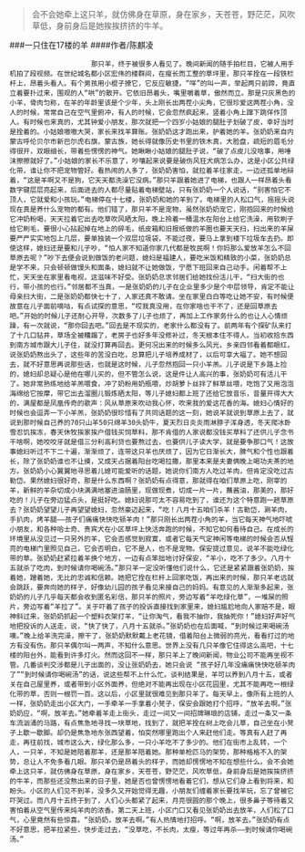 > 会不会她牵上这只羊，就仿佛身在草原，身在家乡，天苍苍，野茫茫，风吹草低，身前身后是她挨挨挤挤的牛羊。

###一只住在17楼的羊
####作者/陈麒凌

						那只羊，终于被很多人看见了。晚间新闻的随手拍栏目，它被人用手机拍了段视频。在世纪城名都小区宏伟的楼群间，在瘦长而工整的草坪里，那只羊拴在一段铁栏杆上，昂着头看人。有个男孩用小棍子撩它，它反应敏捷，“咩”的叫一声，举起两只前蹄，竟直立着要扑过来，围观的人“哄”的散开。它依旧昂着头，嘴里嚼着草，傲然而立。那是只灰黑色的小羊，骨肉匀称，在羊的年龄里该是个少年，头上刚长出两茬小尖角，它很珍爱这两茬小角，没人的时候，常常自己在空气里俯冲，有人的时候，它会忽然疯起来，竖着小角上蹿下跳佯作顶人。有时候也来真的，尤其钟爱小朋友，那次就把一个四岁小姑娘的腿肚子划破了皮，幸好当时是拴着的。小姑娘嗷嗷大哭，家长来找羊算账。张奶奶这才跑出来，护着她的羊。张奶奶来自内蒙古呼伦贝尔市新巴尔虎右旗，蒙古族，她长得就像历史书里的铁木真，大脸盘，疏短的眉毛分得很开，双眼细长，带着些愣愣的神气。她瞅瞅小姑娘的腿肚子说，“破了点皮儿没啥事，用唾沫擦擦就好了。”小姑娘的家长不乐意了，吵嚷起来说要是破伤风狂犬病怎么办，这是小区公共绿化带，谁让你不把宠物管好。看热闹的人多了，张奶奶害怕，就拉着羊往家走，一边还孤单地辩着，“这是羊啊又不是狗，它天天都洗澡它没病。”那只羊跟着她进了电梯，也跟人一样昂着头看数字键层层亮起来，后面进去的人都尽量贴着电梯壁站，只有张奶奶一个人说话，“别害怕它不顶人，它就爱和小孩玩。”电梯停在十七楼，张奶奶和她的羊到了。电梯里的人松口气，摇摇头说现在真是养什么宠物的都有。他们错了，那只羊不是宠物，虽然张奶奶宠它，刚抱回来的时候给它冲奶粉喝，天天拉着它出去吃草吹风晒太阳，晚上拎着一桶温水在阳台上给它洗澡，用软刷子给它刷毛，要很小心拈起掉在地上的碎毛，纸皮箱和旧报纸做的羊圈也要天天扫，扫出来的羊屎要严严实实地包上几层，要单独装一个双层垃圾袋，不能过夜，要马上拿到楼下垃圾车去扔。即使这样，媳妇还是要和儿子吵，“怕人家不知道你家几代都是牧民啊！你妈那么爱放羊怎么不回草原去呢？”吵下去便会说到做饭的老问题，媳妇是福建人，要吃米饭和精致的小菜，张奶奶总是学不来，只会顿顿做馒头和面条，媳妇就不让她做饭，宁愿下班回来自己动手。闲着帮不上忙，天天坐在家里看电视，这滋味不好受。张奶奶总求邻居们给她找份活儿干，“扫大街的也行，带小孩的也行。”邻居都不当真，一是张奶奶的儿子在企业里多少是个中层领导，肯定不能让母亲扫大街，二是张奶奶都快七十了，人家还真不敢请。坐在家里白白等吃让她不安，有时候便故意在儿子面前嘀咕，有点试探的意思，“哎我真没用，在你家啥也干不了，还是回草原去吧。”开始的时候儿子还耐心开导，次数多了儿子也烦了，再加上工作家务什么的也让人心情烦躁，有一次就说，“那你回去吧。”回去是不现实的，老家什么都没有了。前两年有个探矿队来打了十几口钻井，草场全被糟蹋了，老房子也好多年没修补过，冬天根本住不得人。当初收拾东西到南方城市跟大儿子住，就没打算再回去。更何况出来的时候多么风光，乡亲四邻看着都眼红，说张奶奶熬出头了，这些年的苦没白吃，总算把儿子培养成材了，以后可享大福了。她不想回去，就不好意思再说那些话，也就是这时候，儿子忽然抱回一只小羊羔。儿子说是下乡路上捡的，媳妇却总疑心是他在哪儿买的，但不管怎么说，这是件让人高兴的事，张奶奶可有活儿干了。她非常熟练地给羊羔喂食，冲了奶粉用奶瓶喂，炒胡萝卜丝拌了鲜草丝喂，吃饱了又用泡泡海绵给它按摩，带它出去溜圈儿锻炼晒太阳，等儿子媳妇都上班了还给它放音乐，音量开得大大的，满屋都是凤凰传奇的歌声：风从草原来吹动我心怀，吹来我的爱这花香的海。媳妇心情好的时候也会逗弄一下小羊羔，张奶奶很珍惜有了共同话题的这一刻，她说羊就说到草原上去了，就说到那时候自己养的70只山羊50只绵羊30头奶牛，夏天烈日炎炎雨淋脖子浑身透，冬天爬冰卧雪忍饥挨冻，春天休牧挨家挨户借钱买饲草料，那不肯借的人家说都没钱买草料了还供儿子念书干啥啊，她咬咬牙就是借三分利高利贷也要熬过去，也要供儿子读大学，就是要争那口气！这故事媳妇听过不下二十遍，渐渐烦了，连带这只羊也厌烦了，因为它日渐长大，脾气和个性也跟着长，除了张奶奶谁也不让摸，又成天占据着阳台吃喝拉撒，那里本来是夫妻俩晚上喝功夫茶的地方。张奶奶小心翼翼地寻思着儿媳可能爱听的话题，她说你们南方人吃过羊肉，但肯定没吃过古勒岱。果然媳妇很好奇，那是什么东西啊？张奶奶有点得意，那就得在咱们草原上吃，刚宰的羊，新鲜的羊杂切成小块满满地塞进油肠里，现做现煮，切成一片一片，蘸酱油，那美的，那好吃的！儿子在旁边猛点头，是挺好吃。媳妇说那可太不容易吃到了，谁还为这个特意跑一趟草原去？张奶奶望望儿子再望望媳妇，忽然豪迈起来，“吃！八月十五咱们杀羊！古勒岱，涮羊肉，手扒肉，烤羊腿——孩子们痛痛快快吃顿羊肉！”那只刚长出两茬小角的羊，当它每天神气地吓唬小朋友，和各种哈士奇、贵宾犬在小区草坪上快活奔跑的时候，不知它如何看待自己。在成长的环境里从没见过一只另外的羊，它会否感觉到寂寞，或者它每天气定神闲等电梯的时候会否从锃亮的电梯门里照见自己，它会否明白，它不是人，也不是宠物。保安提过意见，说羊不能吃绿化带的草。张奶奶赶紧拉着羊换个地方，一边有点笨拙地讨好保安，“羊小，吃不了多少。八月十五就杀了吃肉，到时候请你喝碗汤。”那只羊一定没听懂他们说什么，它还是紧紧跟着张奶奶，挨着她，蹭着她，无比的忠诚和信赖。她把它拴在栏杆上回家吃饭，再出来的时候，那只羊老远就会跳跃，要奔向她的样子，好像幼儿园的孩子看见来接自己的妈妈。有意见的人渐渐多起来，张奶奶的儿子几乎每天都会收到匿名彩信，那只羊的照片，旁边写着“羊吃绿化草”，一堆屎的照片，旁边写着“羊拉了”。关于吓着了孩子的投诉直接找到家里来，媳妇尴尬地向人家赔不是，眼神斜过来，张奶奶抓起一个塑料衣架打羊，“让你淘气，看我不抽你，我抽死你！”媳妇好声好气地把投诉的人送走，说，“快了快了，八月十五就杀。”张奶奶也在后面喊，“到时候过来喝碗汤噢。”晚上给羊洗完澡，擦干了，张奶奶默默戴上老花镜，借着阳台上微弱的亮光，看看打过的地方有没有伤。那只羊偶尔叫一两声，不知什么意思。世界上没有几只羊像它住得这么高吧，十七楼的阳台外，能看到许多灯火。然而这回不一样，那只羊上了晚间新闻，物业公司不能再坐视不管。几番谈判交涉都是儿子出面的，没让张奶奶去，她只会说 “孩子好几年没痛痛快快吃顿羊肉了”“到时候请你喝碗汤”的话，说这些帮不上什么忙。谈判结果是，羊可以养到八月十五，或者关在自己屋里养，或者带到小区外面养，但绝对不能再出现在小区花园里，尤其不能再吃一根绿化带的草，否则一根罚一百。这以后，小区里就很难见到那只羊了。每天早上，像所有上班的人一样，张奶奶走出小区大门，一手牵羊一手拿着小凳子，保安会跟她打个招呼，“放羊去啊。”张奶奶应，“啊，放羊去。”她牵着羊走上街头，走过一间又一间招牌琳琅的店铺，走过一条又一条车流汹涌的马路，有点焦急地寻找一块草地，找到了，就把羊拴在树上吃会儿草，自己坐在小凳子上歇一歇脚。却仍是焦急地东张西望着，怕突然哪里跑出个人来赶他们走。等真有人赶了再走，再往前找，城市这么大，绿化那么多，一只小羊吃不了多少的。他们在街市上乱转，一个人，一只羊，不知是她陪着那羊，还是那羊陪着她。那种单枪匹马的架势，那种格格不入的架势，总让人不免多看几眼。那只羊仍是昂着头的样子，而她却愣愣地不知在想些什么。会不会她牵上这只羊，就仿佛身在草原，身在家乡，天苍苍，野茫茫，风吹草低，身前身后是她挨挨挤挤的牛羊，而那些还没熬出来的日子里，她是否也曾愣愣地看着它们，想从它们身上看到将来，和盼头。小区的人们见不到羊，没多久又开始觉得无趣，小朋友们缠着家长要找羊玩，忘了曾被它吓哭过。而八月十五终于到了，人们心头都紧了起来，月亮很圆的那个晚上，很多鼻子等待着又害怕着从空气里传来炖羊肉的浓香。第二天上班，小区门口又看见张奶奶出去放羊，人们松了口气，心里竟然有些惊喜。“张奶奶，放羊去啊。”有人热情地打招呼。“啊，放羊去。”张奶奶有点不好意思，把羊拉紧些，快步走过去，“没草吃，不长肉，太瘦，等过年再杀——到时候请你喝碗汤。”			  		